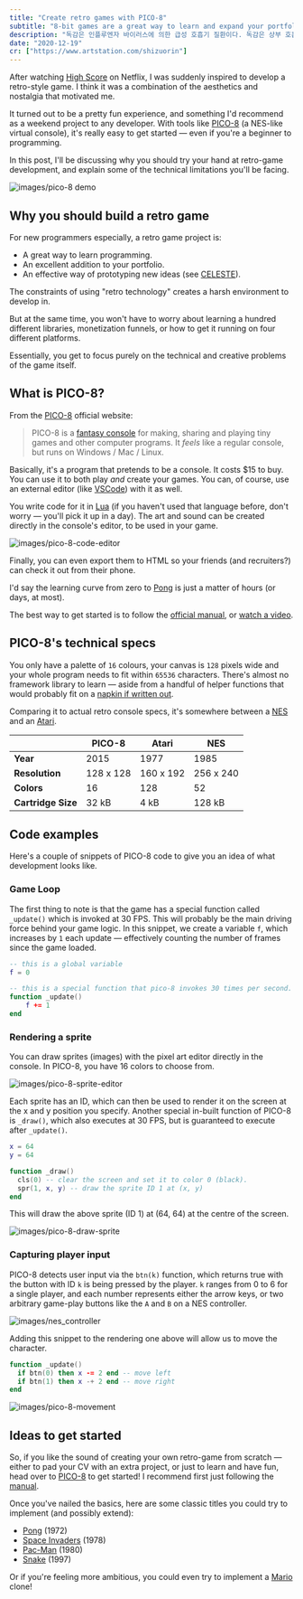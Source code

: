 ```yaml
---
title: "Create retro games with PICO-8"
subtitle: "8-bit games are a great way to learn and expand your portfolio."
description: "독감은 인플루엔자 바이러스에 의한 급성 호흡기 질환이다. 독감은 상부 호흡기계(코, 목)나 하부 호흡기계(폐)를 침범하며 갑작스런 고열, 두통, 근육통, 전신 쇠약감과 같은 전반적인 신체 증상을 동반한다. 독감은 우리나라를 비롯한 전 세계에서 발생하며, 계절 구분이 있는 지역에서는 매년 겨울에 소규모로 유행되고 있다. 독감은 전염성이 강하고, 노인, 소아, 및 기저질환이 있는 사람이 이환되면 사망률이 증가하고 합병증이 발생할 수 있다."
date: "2020-12-19"
cr: ["https://www.artstation.com/shizuorin"]
---
```


After watching [High Score](https://www.youtube.com/watch?v=B4jopG1wX88) on Netflix, I was suddenly inspired to develop a retro-style game. I think it was a combination of the aesthetics and nostalgia that motivated me.

It turned out to be a pretty fun experience, and something I'd recommend as a weekend project to any developer. With tools like [PICO-8](https://www.lexaloffle.com/pico-8.php) (a NES-like virtual console), it's really easy to get started — even if you're a beginner to programming.

In this post, I'll be discussing why you should try your hand at retro-game development, and explain some of the technical limitations you'll be facing.

![images/pico-8 demo](/images/jelpi_demo.gif)

## Why you should build a retro game

For new programmers especially, a retro game project is:

- A great way to learn programming.
- An excellent addition to your portfolio.
- An effective way of prototyping new ideas (see [CELESTE](<https://en.wikipedia.org/wiki/Celeste_(video_game)>)).

The constraints of using "retro technology" creates a harsh environment to develop in.

But at the same time, you won't have to worry about learning a hundred different libraries, monetization funnels, or how to get it running on four different platforms.

Essentially, you get to focus purely on the technical and creative problems of the game itself.

## What is PICO-8?

From the [PICO-8](https://www.lexaloffle.com/pico-8.php) official website:

> PICO-8 is a [fantasy console](https://www.lexaloffle.com/pico-8.php?page=faq) for making, sharing and playing tiny games and other computer programs. It _feels_ like a regular console, but runs on Windows / Mac / Linux.

Basically, it's a program that pretends to be a console. It costs $15 to buy. You can use it to both play _and_ create your games. You can, of course, use an external editor (like [VSCode](https://code.visualstudio.com/)) with it as well.

You write code for it in [Lua](https://www.lua.org/) (if you haven't used that language before, don't worry — you'll pick it up in a day). The art and sound can be created directly in the console's editor, to be used in your game.

![images/pico-8-code-editor](/images/pico-8-code-editor.png)

Finally, you can even export them to HTML so your friends (and recruiters?) can check it out from their phone.

I'd say the learning curve from zero to [Pong](https://en.wikipedia.org/wiki/Pong) is just a matter of hours (or days, at most).

The best way to get started is to follow the [official manual](https://www.lexaloffle.com/pico-8.php?page=manual), or [watch a video](https://www.youtube.com/watch?v=K5RXMuH54iw).

## PICO-8's technical specs

You only have a palette of `16` colours, your canvas is `128` pixels wide and your whole program needs to fit within `65536` characters. There's almost no framework library to learn — aside from a handful of helper functions that would probably fit on a [napkin if written out](https://www.lexaloffle.com/bbs/files/16585/PICO-8_Cheat-Sheet_0-9-2.png).

Comparing it to actual retro console specs, it's somewhere between a [NES](https://en.wikipedia.org/wiki/Nintendo_Entertainment_System) and an [Atari](https://en.wikipedia.org/wiki/Atari).

|                    | PICO-8    | Atari     | NES       |
| ------------------ | --------- | --------- | --------- |
| **Year**           | 2015      | 1977      | 1985      |
| **Resolution**     | 128 x 128 | 160 x 192 | 256 x 240 |
| **Colors**         | 16        | 128       | 52        |
| **Cartridge Size** | 32 kB     | 4 kB      | 128 kB    |

## Code examples

Here's a couple of snippets of PICO-8 code to give you an idea of what development looks like.

### Game Loop

The first thing to note is that the game has a special function called `_update()` which is invoked at 30 FPS. This will probably be the main driving force behind your game logic. In this snippet, we create a variable `f`, which increases by `1` each update — effectively counting the number of frames since the game loaded.

```lua
-- this is a global variable
f = 0

-- this is a special function that pico-8 invokes 30 times per second.
function _update()
    f += 1
end
```

### Rendering a sprite

You can draw sprites (images) with the pixel art editor directly in the console. In PICO-8, you have 16 colors to choose from.

![images/pico-8-sprite-editor](/images/pico-8-sprite-editor.png)

Each sprite has an ID, which can then be used to render it on the screen at the x and y position you specify. Another special in-built function of PICO-8 is `_draw()`, which also executes at 30 FPS, but is guaranteed to execute after `_update()`.

```lua
x = 64
y = 64

function _draw()
  cls(0) -- clear the screen and set it to color 0 (black).
  spr(1, x, y) -- draw the sprite ID 1 at (x, y)
end
```

This will draw the above sprite (ID 1) at (64, 64) at the centre of the screen.

![images/pico-8-draw-sprite](/images/pico-8-draw-sprite.png)

### Capturing player input

PICO-8 detects user input via the `btn(k)` function, which returns true with the button with ID `k` is being pressed by the player. `k` ranges from 0 to 6 for a single player, and each number represents either the arrow keys, or two arbitrary game-play buttons like the `A` and `B` on a NES controller.

![images/nes_controller](/images/classic_nes_controller.jpg)

Adding this snippet to the rendering one above will allow us to move the character.

```lua
function _update()
  if btn(0) then x -= 2 end -- move left
  if btn(1) then x -+ 2 end -- move right
end
```

![images/pico-8-movement](/images/pico-8-movement.gif)

## Ideas to get started

So, if you like the sound of creating your own retro-game from scratch — either to pad your CV with an extra project, or just to learn and have fun, head over to [PICO-8](https://www.lexaloffle.com/pico-8.php) to get started! I recommend first just following the [manual](https://www.lexaloffle.com/pico-8.php?page=manual).

Once you've nailed the basics, here are some classic titles you could try to implement (and possibly extend):

- [Pong](https://en.wikipedia.org/wiki/Pong) (1972)
- [Space Invaders](https://en.wikipedia.org/wiki/Space_Invaders) (1978)
- [Pac-Man](https://en.wikipedia.org/wiki/Pac-Man) (1980)
- [Snake](<https://en.wikipedia.org/wiki/Snake_(video_game_genre)>) (1997)

Or if you're feeling more ambitious, you could even try to implement a [Mario](https://en.wikipedia.org/wiki/Super_Mario_Bros.) clone!
